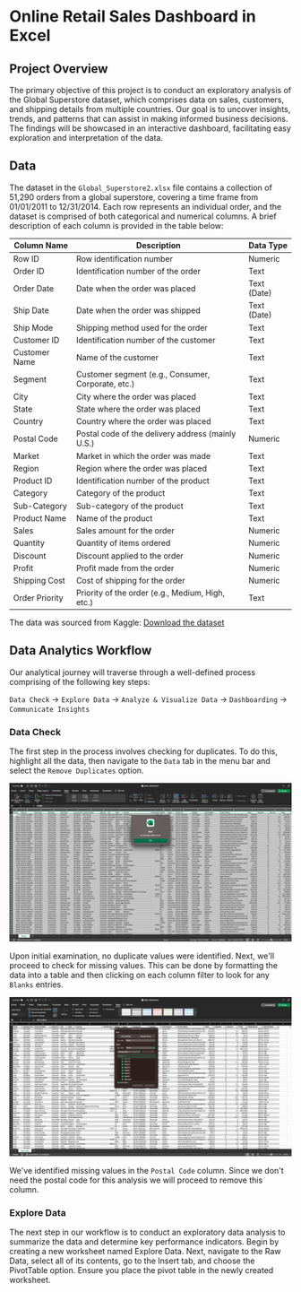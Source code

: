 # Online Retail Sales Dashboard in Excel
## Project Overview 
The primary objective of this project is to conduct an exploratory analysis of the Global Superstore dataset, which comprises data on sales, customers, and shipping details from multiple countries. Our goal is to uncover insights, trends, and patterns that can assist in making informed business decisions. The findings will be showcased in an interactive dashboard, facilitating easy exploration and interpretation of the data.
## Data
The dataset in the `Global_Superstore2.xlsx` file contains a collection of 51,290 orders from a global superstore, covering a time frame from 01/01/2011 to 12/31/2014. Each row represents an individual order, and the dataset is comprised of both categorical and numerical columns. A brief description of each column is provided in the table below:

| Column Name    | Description                                             | Data Type      |
| -------------- | ------------------------------------------------------- | -------------- |
| Row ID         | Row identification number                               | Numeric        |
| Order ID       | Identification number of the order                      | Text           |
| Order Date     | Date when the order was placed                          | Text (Date)    |
| Ship Date      | Date when the order was shipped                         | Text (Date)    |
| Ship Mode      | Shipping method used for the order                      | Text           |
| Customer ID    | Identification number of the customer                   | Text           |
| Customer Name  | Name of the customer                                    | Text           |
| Segment        | Customer segment (e.g., Consumer, Corporate, etc.)      | Text           |
| City           | City where the order was placed                         | Text           |
| State          | State where the order was placed                        | Text           |
| Country        | Country where the order was placed                      | Text           |
| Postal Code    | Postal code of the delivery address (mainly U.S.)       | Numeric        |
| Market         | Market in which the order was made                      | Text           |
| Region         | Region where the order was placed                       | Text           |
| Product ID     | Identification number of the product                    | Text           |
| Category       | Category of the product                                 | Text           |
| Sub-Category   | Sub-category of the product                             | Text           |
| Product Name   | Name of the product                                     | Text           |
| Sales          | Sales amount for the order                              | Numeric        |
| Quantity       | Quantity of items ordered                               | Numeric        |
| Discount       | Discount applied to the order                           | Numeric        |
| Profit         | Profit made from the order                              | Numeric        |
| Shipping Cost  | Cost of shipping for the order                          | Numeric        |
| Order Priority | Priority of the order (e.g., Medium, High, etc.)        | Text           |

The data was sourced from Kaggle:
[Download the dataset](https://www.kaggle.com/datasets/apoorvaappz/global-super-store-dataset/data)
## Data Analytics Workflow

Our analytical journey will traverse through a well-defined process comprising of the following key steps:

`Data Check` → `Explore Data` → `Analyze & Visualize Data` → `Dashboarding` → `Communicate Insights`
### Data Check
The first step in the process involves checking for duplicates. To do this, highlight all the data, then navigate to the `Data` tab in the menu bar and select the `Remove Duplicates` option.

![image](images/removing_duplicates.png)

Upon initial examination, no duplicate values were identified. Next, we'll proceed to check for missing values. This can be done by formatting the data into a table and then clicking on each column filter to look for any `Blanks` entries.

![image](images/missing_values.png)

We've identified missing values in the `Postal Code` column. Since we don't need the postal code for this analysis we will proceed to remove this column. 
### Explore Data
The next step in our workflow is to conduct an exploratory data analysis to summarize the data and determine key performance indicators. Begin by creating a new worksheet named Explore Data. Next, navigate to the Raw Data, select all of its contents, go to the Insert tab, and choose the PivotTable option. Ensure you place the pivot table in the newly created worksheet.



